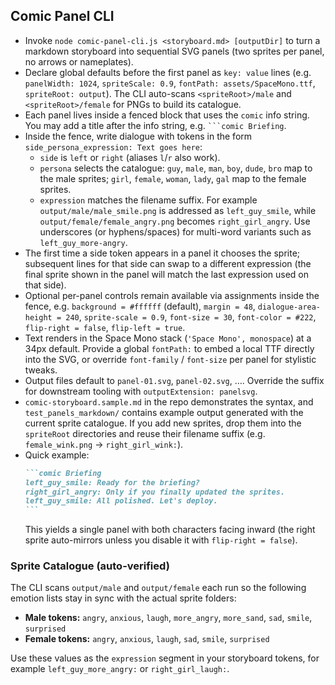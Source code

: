

## Comic Panel CLI
- Invoke `node comic-panel-cli.js <storyboard.md> [outputDir]` to turn a markdown storyboard into sequential SVG panels (two sprites per panel, no arrows or nameplates).
- Declare global defaults before the first panel as `key: value` lines (e.g. `panelWidth: 1024`, `spriteScale: 0.9`, `fontPath: assets/SpaceMono.ttf`, `spriteRoot: output`). The CLI auto-scans `<spriteRoot>/male` and `<spriteRoot>/female` for PNGs to build its catalogue.
- Each panel lives inside a fenced block that uses the `comic` info string. You may add a title after the info string, e.g. ```` ```comic Briefing ````.
- Inside the fence, write dialogue with tokens in the form `side_persona_expression: Text goes here`:
  - `side` is `left` or `right` (aliases `l`/`r` also work).
  - `persona` selects the catalogue: `guy`, `male`, `man`, `boy`, `dude`, `bro` map to the male sprites; `girl`, `female`, `woman`, `lady`, `gal` map to the female sprites.
  - `expression` matches the filename suffix. For example `output/male/male_smile.png` is addressed as `left_guy_smile`, while `output/female/female_angry.png` becomes `right_girl_angry`. Use underscores (or hyphens/spaces) for multi-word variants such as `left_guy_more-angry`.
- The first time a side token appears in a panel it chooses the sprite; subsequent lines for that side can swap to a different expression (the final sprite shown in the panel will match the last expression used on that side).
- Optional per-panel controls remain available via assignments inside the fence, e.g. `background = #ffffff` (default), `margin = 48`, `dialogue-area-height = 240`, `sprite-scale = 0.9`, `font-size = 30`, `font-color = #222`, `flip-right = false`, `flip-left = true`.
- Text renders in the Space Mono stack (`'Space Mono', monospace`) at a 34px default. Provide a global `fontPath:` to embed a local TTF directly into the SVG, or override `font-family` / `font-size` per panel for stylistic tweaks.
- Output files default to `panel-01.svg`, `panel-02.svg`, …. Override the suffix for downstream tooling with `outputExtension: panelsvg`.
- `comic-storyboard.sample.md` in the repo demonstrates the syntax, and `test_panels_markdown/` contains example output generated with the current sprite catalogue. If you add new sprites, drop them into the `spriteRoot` directories and reuse their filename suffix (e.g. `female_wink.png` → `right_girl_wink:`).
- Quick example:
  ````markdown
  ```comic Briefing
  left_guy_smile: Ready for the briefing?
  right_girl_angry: Only if you finally updated the sprites.
  left_guy_smile: All polished. Let's deploy.
  ```
  ````
  This yields a single panel with both characters facing inward (the right sprite auto-mirrors unless you disable it with `flip-right = false`).

### Sprite Catalogue (auto-verified)
The CLI scans `output/male` and `output/female` each run so the following emotion lists stay in sync with the actual sprite folders:

- **Male tokens:** `angry`, `anxious`, `laugh`, `more_angry`, `more_sand`, `sad`, `smile`, `surprised`
- **Female tokens:** `angry`, `anxious`, `laugh`, `sad`, `smile`, `surprised`

Use these values as the `expression` segment in your storyboard tokens, for example `left_guy_more_angry:` or `right_girl_laugh:`.
